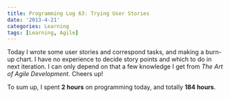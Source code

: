 ```yaml
---
title: Programming Log 63: Trying User Stories
date: '2013-4-21'
categories: Learning
tags: [Learning, Agile]
---
```


Today I wrote some user stories and correspond tasks, and making a burn-up chart. I have no experience to decide story points and which to do in next iteration. I can only depend on that a few knowledge I get from *The Art of Agile Development*. Cheers up!

To sum up, I spent **2 hours** on programming today, and totally **184 hours**.